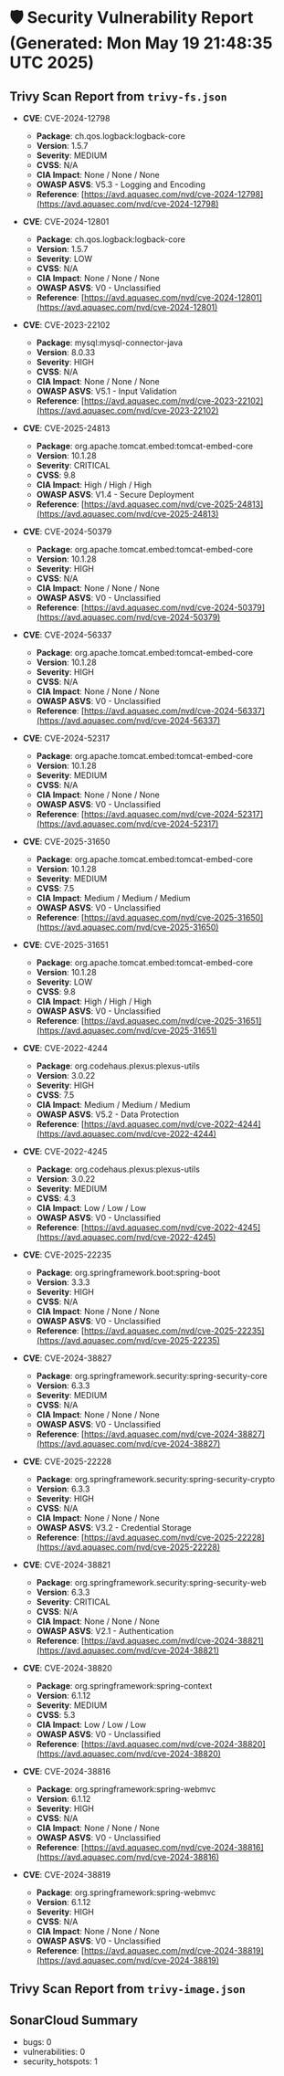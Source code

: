 # 🛡️ Security Vulnerability Report (Generated: Mon May 19 21:48:35 UTC 2025)


## Trivy Scan Report from `trivy-fs.json`
- **CVE**: CVE-2024-12798  
  - **Package**: ch.qos.logback:logback-core  
  - **Version**: 1.5.7  
  - **Severity**: MEDIUM  
  - **CVSS**: N/A  
  - **CIA Impact**: None / None / None  
  - **OWASP ASVS**: V5.3 - Logging and Encoding  
  - **Reference**: [https://avd.aquasec.com/nvd/cve-2024-12798](https://avd.aquasec.com/nvd/cve-2024-12798)  

- **CVE**: CVE-2024-12801  
  - **Package**: ch.qos.logback:logback-core  
  - **Version**: 1.5.7  
  - **Severity**: LOW  
  - **CVSS**: N/A  
  - **CIA Impact**: None / None / None  
  - **OWASP ASVS**: V0 - Unclassified  
  - **Reference**: [https://avd.aquasec.com/nvd/cve-2024-12801](https://avd.aquasec.com/nvd/cve-2024-12801)  

- **CVE**: CVE-2023-22102  
  - **Package**: mysql:mysql-connector-java  
  - **Version**: 8.0.33  
  - **Severity**: HIGH  
  - **CVSS**: N/A  
  - **CIA Impact**: None / None / None  
  - **OWASP ASVS**: V5.1 - Input Validation  
  - **Reference**: [https://avd.aquasec.com/nvd/cve-2023-22102](https://avd.aquasec.com/nvd/cve-2023-22102)  

- **CVE**: CVE-2025-24813  
  - **Package**: org.apache.tomcat.embed:tomcat-embed-core  
  - **Version**: 10.1.28  
  - **Severity**: CRITICAL  
  - **CVSS**: 9.8  
  - **CIA Impact**: High / High / High  
  - **OWASP ASVS**: V1.4 - Secure Deployment  
  - **Reference**: [https://avd.aquasec.com/nvd/cve-2025-24813](https://avd.aquasec.com/nvd/cve-2025-24813)  

- **CVE**: CVE-2024-50379  
  - **Package**: org.apache.tomcat.embed:tomcat-embed-core  
  - **Version**: 10.1.28  
  - **Severity**: HIGH  
  - **CVSS**: N/A  
  - **CIA Impact**: None / None / None  
  - **OWASP ASVS**: V0 - Unclassified  
  - **Reference**: [https://avd.aquasec.com/nvd/cve-2024-50379](https://avd.aquasec.com/nvd/cve-2024-50379)  

- **CVE**: CVE-2024-56337  
  - **Package**: org.apache.tomcat.embed:tomcat-embed-core  
  - **Version**: 10.1.28  
  - **Severity**: HIGH  
  - **CVSS**: N/A  
  - **CIA Impact**: None / None / None  
  - **OWASP ASVS**: V0 - Unclassified  
  - **Reference**: [https://avd.aquasec.com/nvd/cve-2024-56337](https://avd.aquasec.com/nvd/cve-2024-56337)  

- **CVE**: CVE-2024-52317  
  - **Package**: org.apache.tomcat.embed:tomcat-embed-core  
  - **Version**: 10.1.28  
  - **Severity**: MEDIUM  
  - **CVSS**: N/A  
  - **CIA Impact**: None / None / None  
  - **OWASP ASVS**: V0 - Unclassified  
  - **Reference**: [https://avd.aquasec.com/nvd/cve-2024-52317](https://avd.aquasec.com/nvd/cve-2024-52317)  

- **CVE**: CVE-2025-31650  
  - **Package**: org.apache.tomcat.embed:tomcat-embed-core  
  - **Version**: 10.1.28  
  - **Severity**: MEDIUM  
  - **CVSS**: 7.5  
  - **CIA Impact**: Medium / Medium / Medium  
  - **OWASP ASVS**: V0 - Unclassified  
  - **Reference**: [https://avd.aquasec.com/nvd/cve-2025-31650](https://avd.aquasec.com/nvd/cve-2025-31650)  

- **CVE**: CVE-2025-31651  
  - **Package**: org.apache.tomcat.embed:tomcat-embed-core  
  - **Version**: 10.1.28  
  - **Severity**: LOW  
  - **CVSS**: 9.8  
  - **CIA Impact**: High / High / High  
  - **OWASP ASVS**: V0 - Unclassified  
  - **Reference**: [https://avd.aquasec.com/nvd/cve-2025-31651](https://avd.aquasec.com/nvd/cve-2025-31651)  

- **CVE**: CVE-2022-4244  
  - **Package**: org.codehaus.plexus:plexus-utils  
  - **Version**: 3.0.22  
  - **Severity**: HIGH  
  - **CVSS**: 7.5  
  - **CIA Impact**: Medium / Medium / Medium  
  - **OWASP ASVS**: V5.2 - Data Protection  
  - **Reference**: [https://avd.aquasec.com/nvd/cve-2022-4244](https://avd.aquasec.com/nvd/cve-2022-4244)  

- **CVE**: CVE-2022-4245  
  - **Package**: org.codehaus.plexus:plexus-utils  
  - **Version**: 3.0.22  
  - **Severity**: MEDIUM  
  - **CVSS**: 4.3  
  - **CIA Impact**: Low / Low / Low  
  - **OWASP ASVS**: V0 - Unclassified  
  - **Reference**: [https://avd.aquasec.com/nvd/cve-2022-4245](https://avd.aquasec.com/nvd/cve-2022-4245)  

- **CVE**: CVE-2025-22235  
  - **Package**: org.springframework.boot:spring-boot  
  - **Version**: 3.3.3  
  - **Severity**: HIGH  
  - **CVSS**: N/A  
  - **CIA Impact**: None / None / None  
  - **OWASP ASVS**: V0 - Unclassified  
  - **Reference**: [https://avd.aquasec.com/nvd/cve-2025-22235](https://avd.aquasec.com/nvd/cve-2025-22235)  

- **CVE**: CVE-2024-38827  
  - **Package**: org.springframework.security:spring-security-core  
  - **Version**: 6.3.3  
  - **Severity**: MEDIUM  
  - **CVSS**: N/A  
  - **CIA Impact**: None / None / None  
  - **OWASP ASVS**: V0 - Unclassified  
  - **Reference**: [https://avd.aquasec.com/nvd/cve-2024-38827](https://avd.aquasec.com/nvd/cve-2024-38827)  

- **CVE**: CVE-2025-22228  
  - **Package**: org.springframework.security:spring-security-crypto  
  - **Version**: 6.3.3  
  - **Severity**: HIGH  
  - **CVSS**: N/A  
  - **CIA Impact**: None / None / None  
  - **OWASP ASVS**: V3.2 - Credential Storage  
  - **Reference**: [https://avd.aquasec.com/nvd/cve-2025-22228](https://avd.aquasec.com/nvd/cve-2025-22228)  

- **CVE**: CVE-2024-38821  
  - **Package**: org.springframework.security:spring-security-web  
  - **Version**: 6.3.3  
  - **Severity**: CRITICAL  
  - **CVSS**: N/A  
  - **CIA Impact**: None / None / None  
  - **OWASP ASVS**: V2.1 - Authentication  
  - **Reference**: [https://avd.aquasec.com/nvd/cve-2024-38821](https://avd.aquasec.com/nvd/cve-2024-38821)  

- **CVE**: CVE-2024-38820  
  - **Package**: org.springframework:spring-context  
  - **Version**: 6.1.12  
  - **Severity**: MEDIUM  
  - **CVSS**: 5.3  
  - **CIA Impact**: Low / Low / Low  
  - **OWASP ASVS**: V0 - Unclassified  
  - **Reference**: [https://avd.aquasec.com/nvd/cve-2024-38820](https://avd.aquasec.com/nvd/cve-2024-38820)  

- **CVE**: CVE-2024-38816  
  - **Package**: org.springframework:spring-webmvc  
  - **Version**: 6.1.12  
  - **Severity**: HIGH  
  - **CVSS**: N/A  
  - **CIA Impact**: None / None / None  
  - **OWASP ASVS**: V0 - Unclassified  
  - **Reference**: [https://avd.aquasec.com/nvd/cve-2024-38816](https://avd.aquasec.com/nvd/cve-2024-38816)  

- **CVE**: CVE-2024-38819  
  - **Package**: org.springframework:spring-webmvc  
  - **Version**: 6.1.12  
  - **Severity**: HIGH  
  - **CVSS**: N/A  
  - **CIA Impact**: None / None / None  
  - **OWASP ASVS**: V0 - Unclassified  
  - **Reference**: [https://avd.aquasec.com/nvd/cve-2024-38819](https://avd.aquasec.com/nvd/cve-2024-38819)  


## Trivy Scan Report from `trivy-image.json`

## SonarCloud Summary
* bugs: 0
* vulnerabilities: 0
* security_hotspots: 1
